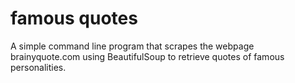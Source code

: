 # famous quotes
A simple command line program that scrapes the webpage brainyquote.com using BeautifulSoup to retrieve quotes of famous personalities.
